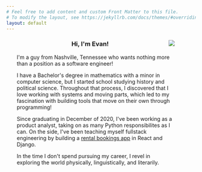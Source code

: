 ```yaml
---
# Feel free to add content and custom Front Matter to this file.
# To modify the layout, see https://jekyllrb.com/docs/themes/#overriding-theme-defaults
layout: default
---
```

<div style="padding-left: 2em; padding-right: 4em">
    <img src="https://evan-fannin.github.io/assets/images/profile_pic_1.jpeg" style="max-width: 50%; height: auto; float: right; margin-left: 1em; animation: intro 0.3s both; animation-delay: 0.25s;">
    <h3 style="text-align: center;">Hi, I'm Evan!</h3>
    <p>I'm a guy from Nashville, Tennessee who wants nothing more than a position as a software engineer!</p>
    <p>I have a Bachelor's degree in mathematics with a minor in computer science, but I started school studying history and political science. Throughout that process, I discovered that I love working with systems and moving parts, which led to my fascination with building tools that move on their own through programming!</p>
    <p>Since graduating in December of 2020, I've been working as a product analyst, taking on as many Python responsibilites as I can. On the side, I've been teaching myself fullstack engineering by building a <a href="/projects/">rental bookings app</a> in React and Django.</p>
    <p>In the time I don't spend pursuing my career, I revel in exploring the world physically, linguistically, and literarily.</p>
</div>
